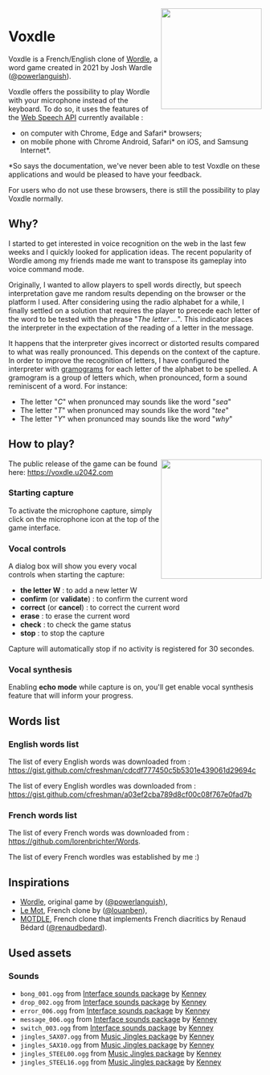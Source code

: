 <img align="right" src="https://i.imgur.com/YH44Vbg.png" height="200" width="200">

# Voxdle

Voxdle is a French/English clone of [Wordle](https://www.nytimes.com/games/wordle/index.html), a word game created in 2021 by Josh Wardle ([@powerlanguish](https://twitter.com/powerlanguish)).

Voxdle offers the possibility to play Wordle with your microphone instead of the keyboard. To do so, it uses the features of the [Web Speech API](https://developer.mozilla.org/en-US/docs/Web/API/Web_Speech_API) currently available :
* on computer with Chrome, Edge and Safari\* browsers;
* on mobile phone with Chrome Android, Safari\* on iOS, and Samsung Internet\*.

\*So says the documentation, we've never been able to test Voxdle on these applications and would be pleased to have your feedback.

For users who do not use these browsers, there is still the possibility to play Voxdle normally.

## Why?

I started to get interested in voice recognition on the web in the last few weeks and I quickly looked for application ideas. The recent popularity of Wordle among my friends made me want to transpose its gameplay into voice command mode.

Originally, I wanted to allow players to spell words directly, but speech interpretation gave me random results depending on the browser or the platform I used. After considering using the radio alphabet for a while, I finally settled on a solution that requires the player to precede each letter of the word to be tested with the phrase "*The letter ...*". This indicator places the interpreter in the expectation of the reading of a letter in the message.

It happens that the interpreter gives incorrect or distorted results compared to what was really pronounced. This depends on the context of the capture. In order to improve the recognition of letters, I have configured the interpreter with [gramograms](https://en.wikipedia.org/wiki/Gramogram) for each letter of the alphabet to be spelled. A gramogram is a group of letters which, when pronounced, form a sound reminiscent of a word. For instance:

* The letter "*C*" when pronunced may sounds like the word "*sea*"
* The letter "*T*" when pronunced may sounds like the word "*tee*"
* The letter "*Y*" when pronunced may sounds like the word "*why*"

## How to play?

<img align="right" src="https://i.imgur.com/uZaYn0a.png" height="237" width="200">

The public release of the game can be found here: https://voxdle.u2042.com

### Starting capture

To activate the microphone capture, simply click on the microphone icon at the top of the game interface.

### Vocal controls

A dialog box will show you every vocal controls when starting the capture:

* **the letter W** : to add a new letter W
* **confirm** (or **validate**) : to confirm the current word
* **correct** (or **cancel**) : to correct the current word
* **erase** : to erase the current word
* **check** : to check the game status
* **stop** : to stop the capture

Capture will automatically stop if no activity is registered for 30 secondes.

### Vocal synthesis

Enabling **echo mode** while capture is on, you'll get enable vocal synthesis feature that will inform your progress.

## Words list

### English words list

The list of every English words was downloaded from : https://gist.github.com/cfreshman/cdcdf777450c5b5301e439061d29694c

The list of every English wordles was downloaded from : https://gist.github.com/cfreshman/a03ef2cba789d8cf00c08f767e0fad7b

### French words list

The list of every French words was downloaded from : https://github.com/lorenbrichter/Words.

The list of every French wordles was established by me :)

## Inspirations

* [Wordle](https://www.nytimes.com/games/wordle/index.html), original game by ([@powerlanguish](https://twitter.com/powerlanguish)),
* [Le Mot](https://wordle.louan.me/), French clone by ([@louanben](https://twitter.com/louanben)),
* [MOTDLE](https://motdle.herokuapp.com/), French clone that implements French diacritics by Renaud Bédard ([@renaudbedard](https://twitter.com/renaudbedard)).

## Used assets

### Sounds

* `bong_001.ogg` from [Interface sounds package](https://www.kenney.nl/assets/interface-sounds) by [Kenney](https://www.kenney.nl/)
* `drop_002.ogg` from [Interface sounds package](https://www.kenney.nl/assets/interface-sounds) by [Kenney](https://www.kenney.nl/)
* `error_006.ogg` from [Interface sounds package](https://www.kenney.nl/assets/interface-sounds) by [Kenney](https://www.kenney.nl/)
* `message_006.ogg` from [Interface sounds package](https://www.kenney.nl/assets/interface-sounds) by [Kenney](https://www.kenney.nl/)
* `switch_003.ogg` from [Interface sounds package](https://www.kenney.nl/assets/interface-sounds) by [Kenney](https://www.kenney.nl/)
* `jingles_SAX07.ogg` from [Music Jingles package](https://www.kenney.nl/assets/music-jingles) by [Kenney](https://www.kenney.nl/)
* `jingles_SAX10.ogg` from [Music Jingles package](https://www.kenney.nl/assets/music-jingles) by [Kenney](https://www.kenney.nl/)
* `jingles_STEEL00.ogg` from [Music Jingles package](https://www.kenney.nl/assets/music-jingles) by [Kenney](https://www.kenney.nl/)
* `jingles_STEEL16.ogg` from [Music Jingles package](https://www.kenney.nl/assets/music-jingles) by [Kenney](https://www.kenney.nl/)
